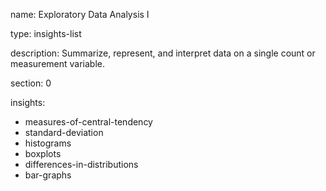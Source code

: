 name: Exploratory Data Analysis I

type: insights-list

description: Summarize, represent, and interpret data on a single count or measurement variable.  

section: 0

insights:
  - measures-of-central-tendency
  - standard-deviation
  - histograms
  - boxplots
  - differences-in-distributions
  - bar-graphs
